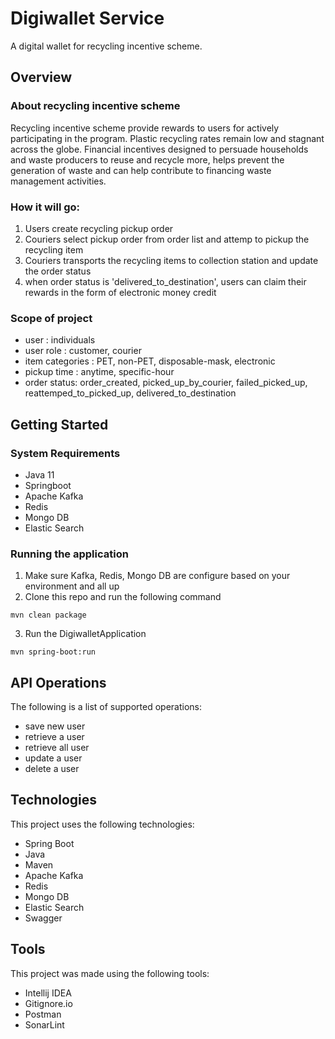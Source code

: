 # Digiwallet Service
A digital wallet for recycling incentive scheme.

## Overview
### About recycling incentive scheme
Recycling incentive scheme provide rewards to users for actively participating in the program. Plastic recycling rates remain low and stagnant across the globe. Financial incentives designed to persuade households and waste producers to reuse and recycle more, helps prevent the generation of waste and can help contribute to financing waste management activities.

### How it will go:
1. Users create recycling pickup order
2. Couriers select pickup order from order list and attemp to pickup the recycling item
3. Couriers transports the recycling items to collection station and update the order status
4. when order status is 'delivered_to_destination', users can claim their rewards in the form of electronic money credit

### Scope of project
- user : individuals
- user role : customer, courier
- item categories : PET, non-PET, disposable-mask, electronic
- pickup time : anytime, specific-hour
- order status: order_created, picked_up_by_courier, failed_picked_up, reattemped_to_picked_up, delivered_to_destination

## Getting Started

### System Requirements
- Java 11
- Springboot
- Apache Kafka
- Redis
- Mongo DB
- Elastic Search

### Running the application
1. Make sure Kafka, Redis, Mongo DB are configure based on your environment and all up
2. Clone this repo and run the following command

````
mvn clean package
````
3. Run the DigiwalletApplication
````
mvn spring-boot:run
````

## API Operations
The following is a list of supported operations:
- save new user
- retrieve a user
- retrieve all user
- update a user
- delete a user

## Technologies
This project uses the following technologies:
- Spring Boot
- Java
- Maven
- Apache Kafka
- Redis
- Mongo DB
- Elastic Search
- Swagger

## Tools
This project was made using the following tools:
- Intellij IDEA
- Gitignore.io
- Postman
- SonarLint


